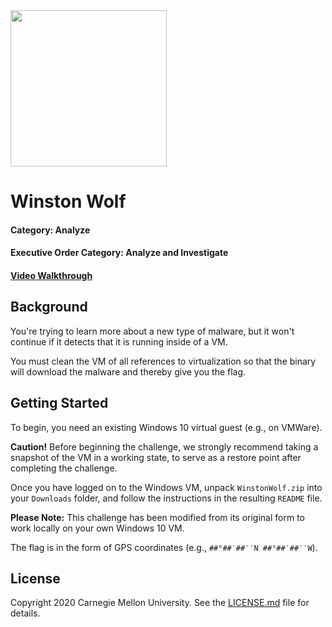 <img src="../../logo.png" height="250px">

# Winston Wolf
#### Category: Analyze
#### Executive Order Category: Analyze and Investigate
#### <a href="https://www.youtube.com/watch?v=xa9ikuVis-8&list=PLSNlEg26NNpyjtUujhwW16SkJbuE9Pppe&index=32">Video Walkthrough</a>

## Background
You're trying to learn more about a new type of malware, but it won't continue
if it detects that it is running inside of a VM.

You must clean the VM of all references to virtualization so that the binary
will download the malware and thereby give you the flag.

## Getting Started
To begin, you need an existing Windows 10 virtual guest (e.g., on VMWare).

**Caution!** Before beginning the challenge, we strongly recommend taking a
snapshot of the VM in a working state, to serve as a restore point after
completing the challenge.

Once you have logged on to the Windows VM, unpack `WinstonWolf.zip` into your
`Downloads` folder, and follow the instructions in the resulting `README` file.

**Please Note:** This challenge has been modified from its original form to
work locally on your own Windows 10 VM.

The flag is in the form of GPS coordinates (e.g., `##°##′##′′N ##°##′##′′W`).

## License
Copyright 2020 Carnegie Mellon University. See the [LICENSE.md](../../LICENSE.md) file for details.
